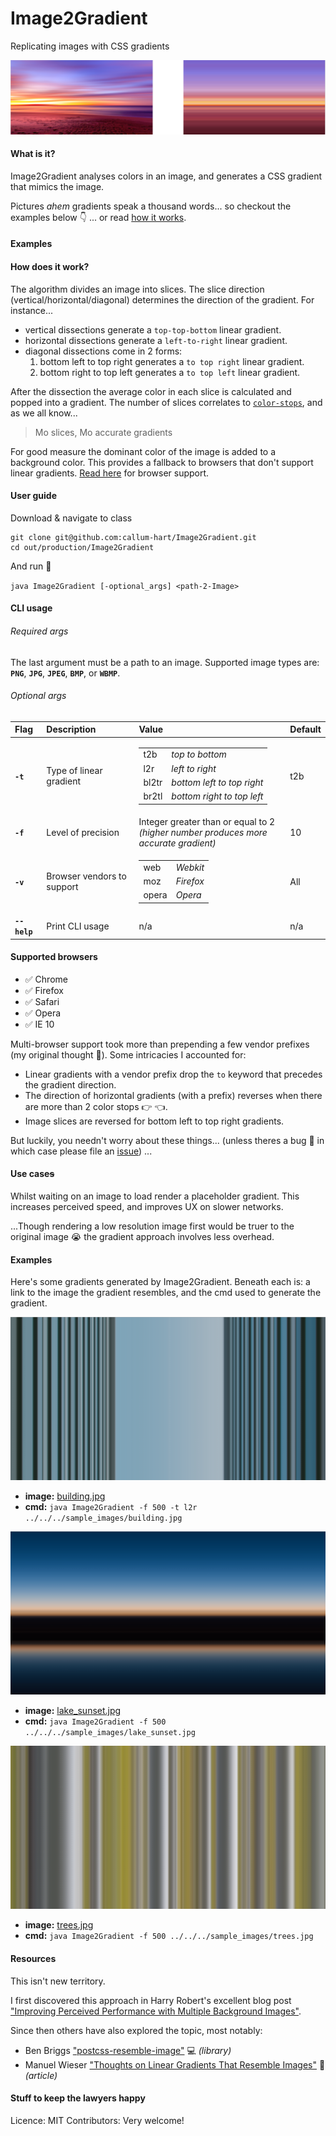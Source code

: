 # Image2Gradient
Replicating images with CSS gradients

![sunset](sample_gradients/sunset2.png)

#### What is it?

Image2Gradient analyses colors in an image, and generates a CSS gradient that mimics the image.

Pictures *ahem* gradients speak a thousand words... so checkout the examples below :point_down: ... or read [how it works](#how-does-it-work?).

#### Examples 

#### How does it work?

The algorithm divides an image into slices. The slice direction (vertical/horizontal/diagonal) determines the direction of the gradient. For instance... 

- vertical dissections generate a `top-top-bottom` linear gradient.
- horizontal dissections generate a `left-to-right` linear gradient.
- diagonal dissections come in 2 forms:
	1. bottom left to top right generates a `to top right` linear gradient.
	2. bottom right to top left generates a `to top left` linear gradient.

After the dissection the average color in each slice is calculated and popped into a gradient. The number of slices correlates to [`color-stops`](https://developer.mozilla.org/en-US/docs/Web/CSS/linear-gradient#Values), and as we all know...

> Mo slices, Mo accurate gradients

For good measure the dominant color of the image is added to a background color. This provides a fallback to browsers that don't support linear gradients.  [Read here](#supported-browsers) for browser support.

#### User guide 

Download & navigate to class

```
git clone git@github.com:callum-hart/Image2Gradient.git
cd out/production/Image2Gradient
```

And run :runner:
 
 `java Image2Gradient [-optional_args] <path-2-Image>`
 
#### CLI usage

###### Required args

The last argument must be a path to an image. Supported image types are: **`PNG`**, **`JPG`**, **`JPEG`**, **`BMP`**, or **`WBMP`**.
 
###### Optional args
 
| Flag | Description | Value | Default
| :---| :--- | :--- | :--- |
| **`-t`** | Type of linear gradient | <table><tr><td>t2b</td><td>*top to bottom*</td></tr><tr><td>l2r</td><td>*left to right*</td></tr><tr><td>bl2tr</td><td>*bottom left to top right*</td></tr><tr><td>br2tl</td><td>*bottom right to top left*</td></tr></table> | t2b |
| **`-f`** | Level of precision | Integer greater than or equal to 2 <br>*(higher number produces more accurate gradient)* | 10 |
| **`-v`** | Browser vendors to support | <table><tr><td>web</td><td>*Webkit*</td></tr><tr><td>moz</td><td>*Firefox*</td></tr><tr><td>opera</td><td>*Opera*</td></tr></table> | All |
| **`--help`** | Print CLI usage | n/a | n/a |

#### Supported browsers

- :white_check_mark: Chrome
- :white_check_mark: Firefox
- :white_check_mark: Safari
- :white_check_mark: Opera
- :white_check_mark: IE 10

Multi-browser support took more than prepending a few vendor prefixes (my original thought :thought_balloon:). Some intricacies I accounted for:

- Linear gradients with a vendor prefix drop the `to` keyword that precedes the gradient direction.
- The direction of horizontal gradients (with a prefix) reverses when there are more than 2 color stops :point_right: :point_left:.
- Image slices are reversed for bottom left to top right gradients.

But luckily, you needn't worry about these things... (unless theres a bug :bug: in which case please file an [issue](https://github.com/callum-hart/Image2Gradient/issues)) ... 

#### Use case~~s~~

Whilst waiting on an image to load render a placeholder gradient. This increases perceived speed, and improves UX on slower networks.

...Though rendering a low resolution image first would be truer to the original image :sob: the gradient approach involves less overhead.

#### Examples

Here's some gradients generated by Image2Gradient. Beneath each is: a link to the image the gradient resembles, and the cmd used to generate the gradient.

![building](sample_gradients/building.png)

- **image:** [building.jpg]()
- **cmd:** `java Image2Gradient -f 500 -t l2r ../../../sample_images/building.jpg`

![lake_sunset](sample_gradients/lake_sunset.png)

- **image:** [lake_sunset.jpg]()
- **cmd:** `java Image2Gradient -f 500 ../../../sample_images/lake_sunset.jpg`

![trees](sample_gradients/trees.png)

- **image:** [trees.jpg]()
- **cmd:** `java Image2Gradient -f 500 ../../../sample_images/trees.jpg`

#### Resources

This isn't new territory. 

I first discovered this approach in Harry Robert's excellent blog post ["Improving Perceived Performance with Multiple Background Images"](http://csswizardry.com/2016/10/improving-perceived-performance-with-multiple-background-images/).

Since then others have also explored the topic, most notably:

- Ben Briggs ["postcss-resemble-image"](https://github.com/ben-eb/postcss-resemble-image) :computer: *(library)*
- Manuel Wieser ["Thoughts on Linear Gradients That Resemble Images"](https://manu.ninja/thoughts-on-linear-gradients-that-resemble-images) :newspaper: *(article)*

#### Stuff to keep the lawyers happy

Licence: MIT
Contributors: Very welcome!
 